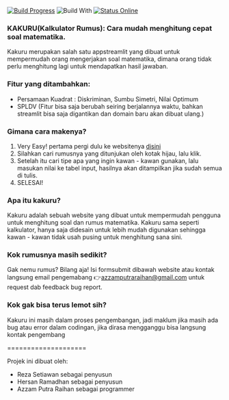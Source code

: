 [![Build Progress](https://img.shields.io/badge/build-Passing%20-green.svg?style=flat)](https://github.com/GrimDesignsFiveM/NinjaBot2.0/) ![Build With](https://forthebadge.com/images/badges/built-with-love.svg) [![Status Online](https://img.shields.io/badge/status-Online%20-brightgreen.svg?style=flat)](https://github.com/Dr4Ca/KAKURU/)

### KAKURU(Kalkulator Rumus): Cara mudah menghitung cepat soal matematika.
Kakuru merupakan salah satu appstreamlit yang dibuat untuk mempermudah orang mengerjakan soal matematika, dimana orang tidak perlu menghitung lagi untuk mendapatkan hasil jawaban.

### Fitur yang ditambahkan:
- Persamaan Kuadrat : Diskriminan, Sumbu Simetri, Nilai Optimum
- SPLDV
(Fitur bisa saja berubah seiring berjalannya waktu, bahkan streamlit bisa saja digantikan dan domain baru akan dibuat ulang.)

### Gimana cara makenya?
1. Very Easy! pertama pergi dulu ke websitenya [disini](https://kakuru.streamlitapp.com/)
2. Silahkan cari rumusnya yang ditunjukan oleh kotak hijau, lalu klik.
3. Setelah itu cari tipe apa yang ingin kawan - kawan gunakan, lalu masukan nilai ke tabel input, hasilnya akan ditampilkan jika sudah semua di tulis.
4. SELESAI!

### Apa itu kakuru?
Kakuru adalah sebuah website yang dibuat untuk mempermudah pengguna untuk menghitung soal dan rumus matematika. Kakuru sama seperti kalkulator, hanya saja didesain untuk lebih mudah digunakan sehingga kawan - kawan tidak usah pusing untuk menghitung sana sini.

### Kok rumusnya masih sedikit?
Gak nemu rumus? Bilang aja! Isi formsubmit dibawah website atau kontak langsung email pengemabang 👉azzamputraraihan@gmail.com untuk request dab feedback bug report.

### Kok gak bisa terus lemot sih?
Kakuru ini masih dalam proses pengembangan, jadi maklum jika masih ada bug atau error dalam codingan, jika dirasa mengganggu bisa langsung kontak pengembang

====================

Projek ini dibuat oleh:
- Reza Setiawan sebagai penyusun
- Hersan Ramadhan sebagai penyusun
- Azzam Putra Raihan sebagai programmer
